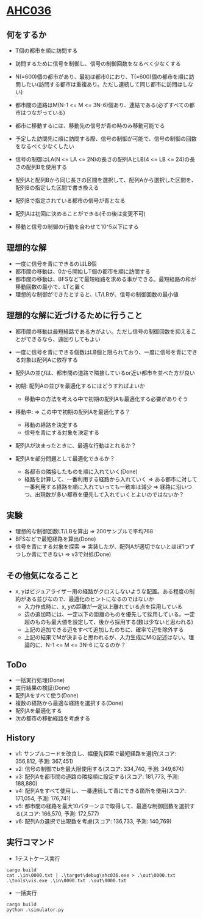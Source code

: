 # [AHC036](https://atcoder.jp/contests/ahc036)

## 何をするか

- T個の都市を順に訪問する
- 訪問するために信号を制御し、信号の制御回数をなるべく少なくする

- N(=600)個の都市があり、最初は都市0におり、T(=600)個の都市を順に訪問したい(訪問する都市は重複あり。ただし連続して同じ都市に訪問はしない)
- 都市間の道路はM(N-1 <= M <= 3N-6)個あり、連結である(必ずすべての都市はつながっている)
- 都市に移動するには、移動先の信号が青の時のみ移動可能でる
- 予定した訪問先に順に訪問する際、信号の制御が可能で、信号の制御の回数をなるべく少なくしたい
- 信号の制御はLA(N <= LA <= 2N)の長さの配列AとLB(4 <= LB <= 24)の長さの配列Bを使用する
- 配列Aと配列Bから同じ長さの区間を選択して、配列Aから選択した区間を、配列Bの指定した区間で書き換える
- 配列Bで指定されている都市の信号が青となる
- 配列Aは初回に決めることができる(その後は変更不可)
- 移動と信号の制御の行動を合わせて10^5以下にする

## 理想的な解

- 一度に信号を青にできるのはLB個
- 都市間の移動は、0から開始しT個の都市を順に訪問する
- 都市間の移動は、BFSなどで最短経路を求める事ができる。最短経路の和が移動回数の最小で、LTと置く
- 理想的な制御ができたとすると、LT/LBが、信号の制御回数の最小値

## 理想的な解に近づけるために行うこと

- 都市間の移動は最短経路である方がよい。ただし信号の制御回数を抑えることができるなら、遠回りしてもよい
- 一度に信号を青にできる個数はLB個と限られており、一度に信号を青にできる対象は配列Aに依存する
- 配列Aの並びは、都市間の道路で隣接しているor近い都市を並べた方が良い

- 初期: 配列Aの並びを最適化するにはどうすればよいか
  - 移動中の方法を考える中で初期の配列Aも最適化する必要がありそう
- 移動中: => この中で初期の配列Aを最適化する？
  - 移動の経路を決定する
  - 信号を青にする対象を決定する

- 配列Aが決まったときに、最適な行動はとれるか？
- 配列Aを部分問題として最適化できるか？
  - 各都市の隣接したものを順に入れていく(Done)
  - 経路を計算して、一番利用する経路から入れていく => ある都市に対して一番利用する経路を順に入れていっても一致率は減少 => 経路に沿いつつ、出現数が多い都市を優先して入れていくとよいのではないか？

## 実験

- 理想的な制御回数LT/LBを算出 => 200サンプルで平均768
- BFSなどで最短経路を算出(Done)
- 信号を青にする対象を探索 => 実装したが、配列Aが適切でないとほぼ1つずつしか青にできない => v3で対処(Done)

## その他気になること

- x, yはビジュアライザー用の経路がクロスしないような配置。ある程度の制約がある並びなので、最適化のヒントになるのではないか
  - 入力作成時に、x, yの距離が一定以上離れている点を採用している
  - 辺の追加時には、一定以下の距離のものを優先して採用している。一定超のものも最大値を設定して、後から採用する(数は少ないと思われる)
  - 上記の追加できる辺をすべて追加したのちに、確率で辺を除外する
  - 上記の結果でMが決まると思われるが、入力生成にMの記述はない。理論的に、N-1 <= M <= 3N-6 になるのか？

## ToDo

- 一括実行処理(Done)
- 実行結果の検証(Done)
- 配列Aをすべて使う(Done)
- 複数の経路から最適な経路を選択する(Done)
- 配列Aを最適化する
- 次の都市の移動経路を考慮する

## History

- v1: サンプルコードを改良し、幅優先探索で最短経路を選択(スコア: 356,812, 予測: 367,451)
- v2: 信号の制御でbを最大限使用する(スコア: 334,740, 予測: 349,674)
- v3: 配列Aを都市間の道路の隣接順に設定する(スコア: 181,773, 予測: 188,880)
- v4: 配列Aをすべて使用し、一番連続して青にできる箇所を使用(スコア: 171,054, 予測: 176,741)
- v5: 都市間の経路を最大10パターンまで取得して、最適な制御回数を選択する(スコア: 166,570, 予測: 172,577)
- v6: 配列Aの選択で出現数を考慮(スコア: 136,733, 予測: 140,769)

## 実行コマンド

- 1テストケース実行

```
cargo build
cat .\in\0000.txt | .\target\debug\ahc036.exe > .\out\0000.txt
.\tools\vis.exe .\in\0000.txt .\out\0000.txt
```

- 一括実行

```
cargo build
python .\simulator.py
```

